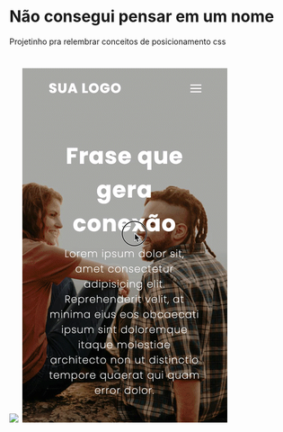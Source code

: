 # Não consegui pensar em um nome

Projetinho pra relembrar conceitos de posicionamento css

<h1>
  <img src="https://github.com/Eduardosbk/Praticando/blob/main/gif.gif">
  <img src="https://github.com/Eduardosbk/Praticando/blob/main/mobile.gif">
</h1>
